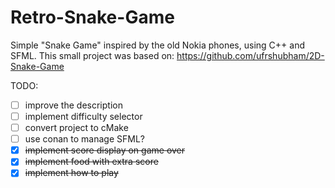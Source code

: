 # Retro-Snake-Game
Simple "Snake Game" inspired by the old Nokia phones, using C++ and SFML.
This small project was based on: https://github.com/ufrshubham/2D-Snake-Game 

TODO:
- [ ]  improve the description
- [ ]  implement difficulty selector
- [ ]  convert project to cMake
- [ ]  use conan to manage SFML?
- [X]  ~~implement score display on game over~~
- [X]  ~~implement food with extra score~~
- [X]  ~~implement how to play~~

